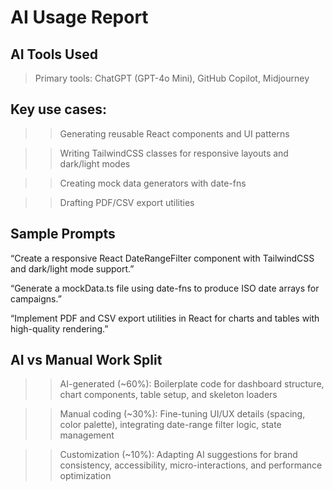 # AI Usage Report

## AI Tools Used

>Primary tools: ChatGPT (GPT-4o Mini), GitHub Copilot, Midjourney

## Key use cases:

>>Generating reusable React components and UI patterns

>>Writing TailwindCSS classes for responsive layouts and dark/light modes

>>Creating mock data generators with date-fns

>>Drafting PDF/CSV export utilities

## Sample Prompts
“Create a responsive React DateRangeFilter component with TailwindCSS and dark/light mode support.”

“Generate a mockData.ts file using date-fns to produce ISO date arrays for campaigns.”

“Implement PDF and CSV export utilities in React for charts and tables with high-quality rendering.”

## AI vs Manual Work Split
>>AI-generated (~60%): Boilerplate code for dashboard structure, chart components, table setup, and skeleton loaders

>>Manual coding (~30%): Fine-tuning UI/UX details (spacing, color palette), integrating date-range filter logic, state management

>>Customization (~10%): Adapting AI suggestions for brand consistency, accessibility, micro-interactions, and performance optimization

